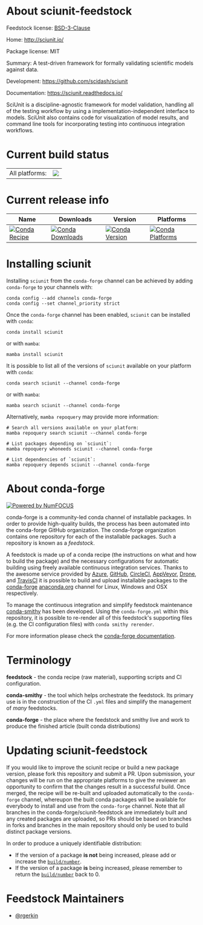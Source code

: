 About sciunit-feedstock
=======================

Feedstock license: [BSD-3-Clause](https://github.com/conda-forge/sciunit-feedstock/blob/main/LICENSE.txt)

Home: http://sciunit.io/

Package license: MIT

Summary: A test-driven framework for formally validating scientific models against data.

Development: https://github.com/scidash/sciunit

Documentation: https://sciunit.readthedocs.io/

SciUnit is a discipline-agnostic framework for model validation,
handling all of the testing workflow by using a implementation-independent
interface to models. SciUnit also contains code for visualization
of model results, and command line tools for incorporating
testing into continuous integration workflows.


Current build status
====================


<table><tr><td>All platforms:</td>
    <td>
      <a href="https://dev.azure.com/conda-forge/feedstock-builds/_build/latest?definitionId=11777&branchName=main">
        <img src="https://dev.azure.com/conda-forge/feedstock-builds/_apis/build/status/sciunit-feedstock?branchName=main">
      </a>
    </td>
  </tr>
</table>

Current release info
====================

| Name | Downloads | Version | Platforms |
| --- | --- | --- | --- |
| [![Conda Recipe](https://img.shields.io/badge/recipe-sciunit-green.svg)](https://anaconda.org/conda-forge/sciunit) | [![Conda Downloads](https://img.shields.io/conda/dn/conda-forge/sciunit.svg)](https://anaconda.org/conda-forge/sciunit) | [![Conda Version](https://img.shields.io/conda/vn/conda-forge/sciunit.svg)](https://anaconda.org/conda-forge/sciunit) | [![Conda Platforms](https://img.shields.io/conda/pn/conda-forge/sciunit.svg)](https://anaconda.org/conda-forge/sciunit) |

Installing sciunit
==================

Installing `sciunit` from the `conda-forge` channel can be achieved by adding `conda-forge` to your channels with:

```
conda config --add channels conda-forge
conda config --set channel_priority strict
```

Once the `conda-forge` channel has been enabled, `sciunit` can be installed with `conda`:

```
conda install sciunit
```

or with `mamba`:

```
mamba install sciunit
```

It is possible to list all of the versions of `sciunit` available on your platform with `conda`:

```
conda search sciunit --channel conda-forge
```

or with `mamba`:

```
mamba search sciunit --channel conda-forge
```

Alternatively, `mamba repoquery` may provide more information:

```
# Search all versions available on your platform:
mamba repoquery search sciunit --channel conda-forge

# List packages depending on `sciunit`:
mamba repoquery whoneeds sciunit --channel conda-forge

# List dependencies of `sciunit`:
mamba repoquery depends sciunit --channel conda-forge
```


About conda-forge
=================

[![Powered by
NumFOCUS](https://img.shields.io/badge/powered%20by-NumFOCUS-orange.svg?style=flat&colorA=E1523D&colorB=007D8A)](https://numfocus.org)

conda-forge is a community-led conda channel of installable packages.
In order to provide high-quality builds, the process has been automated into the
conda-forge GitHub organization. The conda-forge organization contains one repository
for each of the installable packages. Such a repository is known as a *feedstock*.

A feedstock is made up of a conda recipe (the instructions on what and how to build
the package) and the necessary configurations for automatic building using freely
available continuous integration services. Thanks to the awesome service provided by
[Azure](https://azure.microsoft.com/en-us/services/devops/), [GitHub](https://github.com/),
[CircleCI](https://circleci.com/), [AppVeyor](https://www.appveyor.com/),
[Drone](https://cloud.drone.io/welcome), and [TravisCI](https://travis-ci.com/)
it is possible to build and upload installable packages to the
[conda-forge](https://anaconda.org/conda-forge) [anaconda.org](https://anaconda.org/)
channel for Linux, Windows and OSX respectively.

To manage the continuous integration and simplify feedstock maintenance
[conda-smithy](https://github.com/conda-forge/conda-smithy) has been developed.
Using the ``conda-forge.yml`` within this repository, it is possible to re-render all of
this feedstock's supporting files (e.g. the CI configuration files) with ``conda smithy rerender``.

For more information please check the [conda-forge documentation](https://conda-forge.org/docs/).

Terminology
===========

**feedstock** - the conda recipe (raw material), supporting scripts and CI configuration.

**conda-smithy** - the tool which helps orchestrate the feedstock.
                   Its primary use is in the construction of the CI ``.yml`` files
                   and simplify the management of *many* feedstocks.

**conda-forge** - the place where the feedstock and smithy live and work to
                  produce the finished article (built conda distributions)


Updating sciunit-feedstock
==========================

If you would like to improve the sciunit recipe or build a new
package version, please fork this repository and submit a PR. Upon submission,
your changes will be run on the appropriate platforms to give the reviewer an
opportunity to confirm that the changes result in a successful build. Once
merged, the recipe will be re-built and uploaded automatically to the
`conda-forge` channel, whereupon the built conda packages will be available for
everybody to install and use from the `conda-forge` channel.
Note that all branches in the conda-forge/sciunit-feedstock are
immediately built and any created packages are uploaded, so PRs should be based
on branches in forks and branches in the main repository should only be used to
build distinct package versions.

In order to produce a uniquely identifiable distribution:
 * If the version of a package **is not** being increased, please add or increase
   the [``build/number``](https://docs.conda.io/projects/conda-build/en/latest/resources/define-metadata.html#build-number-and-string).
 * If the version of a package **is** being increased, please remember to return
   the [``build/number``](https://docs.conda.io/projects/conda-build/en/latest/resources/define-metadata.html#build-number-and-string)
   back to 0.

Feedstock Maintainers
=====================

* [@rgerkin](https://github.com/rgerkin/)

